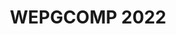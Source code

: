 ---
layout: event
title: WEPGCOMP 2022

logo: assets/images/logo-ic.png
event_initials: WEPGCOMP 2022
event_name: Workshop de Estudantes de Pós-Graduação em Ciência da Computação do PGCOMP-UFBA
date_and_place: 1º e 2 de dezembro de 2022, Salvador, BA
banner_image: assets/images/praca_das_artes.jpeg
kickoff: { year: 2022, month: 12, day: 1, hour: 8, minute: 30 }

about1: O Workshop de Estudantes de Pós-Graduação em Ciência da Computação – WEPGCOMP – é um evento anual organizado pelo Programa de Pós Graduação em Ciência da Computação (PGCOMP) da Universidade Federal da Bahia (UFBA).
about2: 'O objetivo do evento é apresentar as pesquisas que estão sendo realizadas pelos alunos de doutorado (a partir do segundo ano), bem como propiciar um ambiente de troca de conhecimento e congregação para toda a comunidade.  <p style="padding-top: 1em;"><a href="guidelines-autores" style="font-size: 26px;">Clique aqui para mais informações sobre o evento, incluindo orientações para apresentadores</a></p>'

schedule_preamble: 'O evento ocorrerá em dois dias, com sessões paralelas. <h4>Programação preliminar, sujeita a alterações</h4>'
schedule_legend: '
<span class="legend-item"><span class="square cvis"></span>Computação Visual</span>
<span class="legend-item"><span class="square es"></span>Engenharia de Software</span>
<span class="legend-item"><span class="square icot"></span>Inteligência Computacional e</span> <span class="legend-item">Otimização</span>
<span class="legend-item"><span class="square ihcedu"></span>Interação Humano-Computador</span> <span class="legend-item">e Informática e Educação</span>
<span class="legend-item"><span class="square rc"></span>Redes de Computadores</span>
<span class="legend-item"><span class="square scmisc"></span>Sistemas Computacionais</span>
<span class="legend-item"><span class="square sd"></span>Sistemas Distribuídos</span>
<span class="legend-item"><span class="square sibw"></span>Sistemas de Informação,</span> <span class="legend-item">Banco de Dados e Web</span>
'

latitude: -13.000013
longitude: -38.507598
building: Pavilhão de Aulas da<br>Federação II (PAF II), UFBA
address: Tv. Barão de Jeremoabo - Ondina,<br>Salvador - BA, 40170-115

program:
  days:
  - name: Dia 1
    date: 1 / 12 / 2022
    slots: [
      '9:00',
      '10:00', # coffee break
      'S1/2',
      '10:30', '10:45', '11:00', '11:15', '11:30', '11:45', '12:00',
      '12:15', # lunch break
      'S3/4',
      '14:00', '14:15', '14:30', '14:45', '15:00', '15:15',
      '15:30', # coffee break
      'S5/6',
      '16:00', '16:15', '16:30', '16:45', '17:00', '17:15'
    ]
    rooms:
    - name: Sala A
    - name: Sala B
  - name: Dia 2
    date: 2 / 12 / 2022
    slots: ['S7/8', '9:00', '9:15', '9:30', '9:45', '10:00', '10:15', '10:30', '10:45', '11:00']
    roomless: {}
    rooms:
    - name: Sala A
    - name: Sala B
  breaks:
    'Dia 1, 9:00': { title: 'Abertura (Auditório da Faculdade de Comunicação (FACOM) da UFBA)' }
    'Dia 1, 10:00': { title: 'Coffee break' }
    'Dia 1, 12:15': { title: 'Almoço' }
    'Dia 1, 15:30': { title: 'Coffee break' }
  talks:
    'Dia 1, Sala A, S1/2': { presenter: 'Sessão 1', title: 'Apolinário, Luciano, Maurício, Daniela, Frederico' }
    'Dia 1, Sala B, S1/2': { presenter: 'Sessão 2', title: 'Manoel, Ivan, Eduardo, Rita' }
    'Dia 1, Sala A, S3/4': { presenter: 'Sessão 3', title: 'Laís, Cássio, Leobino, Gustavo' }
    'Dia 1, Sala B, S3/4': { presenter: 'Sessão 4', title: 'Manoel, Frederico' }
    'Dia 1, Sala A, S5/6': { presenter: 'Sessão 5', title: 'Vaninha, Fabíola' }
    'Dia 1, Sala B, S5/6': { presenter: 'Sessão 6', title: 'Maycon, Marcos' }
    'Dia 2, Sala A, S7/8': { presenter: 'Sessão 7', title: 'Ecivaldo, Rita, Christina, Marlo' }
    'Dia 2, Sala B, S7/8': { presenter: 'Sessão 8', title: 'Leobino, Vinicius, George' }

    'Dia 1, Sala A, 10:30': { presenter: 'Rafaela Souza Alcântara', presenter_short: 'Rafaela Souza Alcântara', title: 'Redução de artefatos metálicos em tomografias computadorizadas para aplicações odontológicas', abstract: '', advisor: 'Antônio Lopes Apolinário Jr.', presenter_photo: '', topic_abbr: 'cvis', topic: 'CA: Computação Visual (CVIS)', }
    'Dia 1, Sala A, 10:45': { presenter: 'Paulo Roberto Silva Chagas Júnior', presenter_short: 'Paulo Roberto Silva Chagas Júnior', title: 'Uncertainty-aware membranous nephropathy classification: A semi-supervised approach to improve uncertainty representation', abstract: '', advisor: 'Luciano Oliveira Rebouças', coadvisor: 'Washington Luis Conrado dos Santos', presenter_photo: '', topic_abbr: 'cvis', topic: 'CA: Computação Visual (CVIS)', }
    'Dia 1, Sala A, 11:00': { presenter: 'Leone Da Silva de Jesus', presenter_short: 'Leone Da Silva de Jesus', title: 'Técnicas antifraude para o reconhecimento facial em ambientes não controlados', abstract: '', advisor: 'Mauricio Pamplona Segundo', presenter_photo: '', topic_abbr: 'cvis', topic: 'CA: Computação Visual (CVIS)', }
    'Dia 1, Sala A, 11:15': { presenter: 'Bernardo Peters Menezes Silva', presenter_short: 'Bernardo Peters Menezes Silva', title: 'Geração automática de laudos de radiografias panorâmicas usando Deep Learning', abstract: '', advisor: 'Luciano Rebouças de Oliveira', coadvisor: 'Patrícia Ramos Cury', presenter_photo: '', topic_abbr: 'cvis', topic: 'CA: Computação Visual (CVIS)', }
    'Dia 1, Sala A, 11:30': { presenter: 'Bruno Souza Cabral', presenter_short: 'Bruno Souza Cabral', title: 'Open Information Extraction for Portuguese', abstract: '', advisor: 'Daniela Barreiro Claro', presenter_photo: '', topic_abbr: 'icot', topic: 'CA: Inteligência Computacional e Otimização (ICOT)', }
    'Dia 1, Sala A, 11:45': { presenter: 'Diego Corrêa da Silva', presenter_short: 'Diego Corrêa', title: 'Exploiting Calibration Settings toward Fairness in Recommender Systems', abstract: 'Sistemas de Recomendação baseados em filtragem colaborativa aprende com as preferências dos usuários através de suas interações, usando o aprendizado para criar listas de recomendação personalizadas. A maioria dos sistemas de recomendação criam listas baseadas nos itens de maior relevância/similaridade com as preferências do usuário. Entretanto, a ênfase em relevância pode causar alguns problemas como super especialização, enviesamento por popularidade ou até desbalanceamento entre as classes de preferências. Nesse sentido, os sistemas de recomendação calibrados começaram a atrair a atenção como uma forma de assegurar algum grau de justiça e balanceamento entre as classes. Esse tipo de sistema de recomendação é desenhado para recomendar itens que são simultaneamente relevantes e justos. Justiça em sistema calibrado é medida por uma comparação entre duas distribuições, uma extraída das preferências dos usuários e outra da lista de recomendação. Assim, este estudo compara 57 medidas de justiça para determinar a melhor. A diferença na funcionalidade de cada medida nos leva a introduzir uma nova forma de extrair as distribuições e medir a relevância da lista para o usuário. No total, nossa implementação produziu 5928 únicos sistemas de recomendação calibrados. Cada sistema é implementado usando duas bases de dados, executando 35 vezes cada sistema para cada base. Os resultados demostram que nossa proposta melhora a precisão em 28% e 23% respectivamente. ', advisor: 'Frederico Araújo Durão', presenter_photo: 'diego.correa.jpg', topic_abbr: 'sibw', topic: 'CA: Sistemas de Informação, Banco de Dados e Web (SIBW)', }
    'Dia 1, Sala A, 12:00': { presenter: 'Paulo Roberto de Souza', presenter_short: 'Paulo Roberto de Souza', title: 'Explorando o Capital Social em Redes Sociais para Sistemas de Recomendação', abstract: '', advisor: 'Frederico Araújo Durão', presenter_photo: '', topic_abbr: 'sibw', topic: 'CA: Sistemas de Informação, Banco de Dados e Web (SIBW)', }
    'Dia 1, Sala B, 10:30': { presenter: 'Glaucya Carreiro Boechat', presenter_short: 'Glaucya Carreiro Boechat', title: 'Uma Investigação sobre Análise de Sentimentos em Issues do GitHub', abstract: '', advisor: 'Manoel Gomes de Mendonça Neto', coadvisor: 'Ivan Machado', presenter_photo: '', topic_abbr: 'es', topic: 'ES: Medição, Mineração e Visualização de Software', }
    'Dia 1, Sala B, 10:45': { presenter: 'Railana Santana Lago', presenter_short: 'Railana Santana Lago', title: 'Processo automatizado de identificação e refatoração de test smells', abstract: '', advisor: 'Ivan do Carmo Machado', presenter_photo: '', topic_abbr: 'es', topic: 'ES: Engenharia de Software Experimental', }
    'Dia 1, Sala B, 11:00': { presenter: 'Denivan do Carmo Campos da Silva', presenter_short: 'Denivan Campos', title: 'Understanding the effect of human aspects on the quality of the test code', abstract: 'Open-Source Softwareresult from contributions from people with all skill levels. Contributions have distinct and fundamental roles in software development. Recent studies investigate developers’ contributions (human factors) and their influence on software quality. Human aspects play an essential role in software quality. OSS projects are still produced in high quality, yet designer problems can occur. These problems are called test smells. Test smells are bad implementations or problems in the design of test code. One of the problems caused by test smells is the comprehension of test suites. Some authors have carried out studies on the developer’s perception of test smells, but the studies did not focus on the human aspects, only on how developers look at test smells. There are several studies on the quality of the test code in the literature, but there is limited empirical evidence on studies investigating the relationship between human aspects and the quality of the test code from the perspective of test smells. The goal is to conduct a family of empirical studies to investigate the relationship between human aspects and test code quality from the perspective of test smells. We will approach two methodologies based on data mining and survey/Interview study. As a result, the approach will build a guideline containing best testing practices for preventing test smells in test code.', advisor: 'Ivan do Carmo Machado', presenter_photo: 'dhennya.jpg', topic_abbr: 'es', topic: 'ES: Qualidade de Software', }
    'Dia 1, Sala B, 11:15': { presenter: 'Luana Almeida Martins', presenter_short: 'Luana Martins', title: 'Smart prediction for test smells refactorings', abstract: 'Test smells are considered bad practices for developing the test code. Their presence can reduce the test code quality, thus harming software testing and maintenance activities. Software refactoring has been a key practice to handle smells and improve software quality without changing its behavior. However, existing refactoring tools target production code with very different characteristics than test code. Despite the research invested in test smell refactoring, little is known about whether current refactorings improve the test code quality. This thesis proposal presents our research to help developers decide when and how to refactor test smells through a machine learning-based approach. First, we aim to mine refactorings performed by developers to derive a catalog of test-specific refactorings and their impact on the test code. Our findings show that developers prefer specific features of the testing frameworks, which may lead to test smells such as Inappropriate Assertion and Handling Exception. While the refactorings proposed in the literature aligned with the evolution of testing frameworks helps refactoring test smells, the Inappropriate Assertion remains unexplored in the literature. Second, we aim to collect and learn from test-specific refactorings to suggest which refactorings have the potential to fix test smells. As a result, the approach could support the test smells detection and refactoring guided to the practices closer to the developers’ perspective.', advisor: 'Ivan do Carmo Machado', coadvisor: 'Heitor Augustus Xavier Costa', presenter_photo: 'martins.luana.jpg', topic_abbr: 'es', topic: 'ES: Qualidade de Software', }
    'Dia 1, Sala B, 11:30': { presenter: 'Roselane Silva Farias', presenter_short: 'Roselane Silva Farias', title: 'Understanding Quality Assurance Engineers’ Brain from the Neuroscience Perspective', abstract: '', advisor: 'Eduardo Santana de Almeida', presenter_photo: '', topic_abbr: 'es', topic: 'ES: Engenharia de Software Experimental', }
    'Dia 1, Sala B, 11:45': { presenter: 'Leandro Oliveira de Souza', presenter_short: 'Leandro Oliveira de Souza', title: 'Automated Reengineering of Systems into SPL via Software Transplantation', abstract: '', advisor: 'Eduardo Santana de Almeida', coadvisor: 'Earl Barr', presenter_photo: '', remote: 'true', topic_abbr: 'es', topic: 'ES: Reuso e Linhas de Produto de Software', }
    'Dia 1, Sala B, 12:00': { presenter: 'João Pedro Dantas Bittencourt de Queiroz', presenter_short: 'João Pedro Dantas Bittencourt de Queiroz', title: 'Abordagem Baseada em Valor para Apoiar a Gestão da Dívida Técnica no Desenvolvimento de Projetos de Software', abstract: '', advisor: 'Rita Suzana Pitangueira Maciel', coadvisor: 'Rodrigo Oliveira Spínola', presenter_photo: '', topic_abbr: 'es', topic: 'ES: Evolução de Software', }
    'Dia 1, Sala A, 14:00': { presenter: 'Edeyson Andrade Gomes', presenter_short: 'Edeyson Gomes', title: 'Uma Abordagem Baseada Em Ontologia Para Auxiliar A Aplicação De Princípios Curriculares Orientados A Competências Em Recursos Educacionais Abertos', abstract: 'A educação baseada em competências tem atraído a atenção da comunidade de aprendizagem enriquecida por tecnologia, mas apresenta desafios na tradução de princípios curriculares orientados para competências em materiais de aprendizagem concretos. Para mitigar tal desafio, este projeto visa prover um framework de apoio à anotação de recursos educacionais abertos, baseado numa ontologia de competências. ', advisor: 'Laís do Nascimento Salvador', presenter_photo: 'edeysongomes.jpg', topic_abbr: 'ihcedu', topic: 'CA: Interação Humano-Computador (IHC) e Informática e Educação (IEDU)', }
    'Dia 1, Sala A, 14:15': { presenter: 'Claudio Junior Nascimento da Silva', presenter_short: 'Claudio Junior Nascimento da Silva', title: 'Integração de Blockchain e IA em Ecossistemas IoT Tolerante a Falhas', abstract: '', advisor: 'Cassio Vinicius Serafim Prazeres', presenter_photo: '', topic_abbr: 'scmisc', topic: 'SC: Computação em Nuvem: IoT, Computação em Nuvem, em Névoa e na Borda', }
    'Dia 1, Sala A, 14:30': { presenter: 'Guilherme Braga Araujo', presenter_short: 'Guilherme Braga Araujo', title: 'Vehicular Named Data Networking', abstract: '', advisor: 'Leobino Sampaio Nascimento', presenter_photo: '', topic_abbr: 'rc', topic: 'SC: Redes de Computadores (RC)', }
    'Dia 1, Sala A, 14:45': { presenter: 'Alex Silva Santos', presenter_short: 'Alex Santos', title: 'Degradação de Serviço em Redes Ópticas Elásticas', abstract: 'Redes Ópticas Elásticas são caracterizadas por oferecer canais de comunicação que podem variar de acordo com a necessidade de largura de banda das requisições, fazendo melhor uso dos recursos espectrais. No entanto, a Rede Óptica Elástica ainda é vulnerável a escassez de recursos ópticos para o provisionamento de novas requisições. Esta escassez pode ser provocada por aumento repentino de tráfego, desastres naturais ou mesmo ataques de destruição em massa. Neste cenário, novas abordagem precisam ser desenvolvidas para lidar com a escassez de recursos em Rede óptica elástica. Uma das estratégias propostas é a degradação de serviço que visa reduzir a quantidade de largura de banda oferecida para cada requisição. Portanto, esta pesquisa tem por objetivo propor e avaliar novas técnicas para lidar com a falta de recursos ópticos nas Redes Ópticas Elásticas.', advisor: 'Gustavo Bittencourt Figueiredo', coadvisor: 'Juliana de Santi', presenter_photo: 'alexsisantos.jpg', topic_abbr: 'rc', topic: 'SC: Redes de Computadores (RC)', }
    'Dia 1, Sala A, 15:00': { presenter: 'Nilton Flávio Sousa Seixas', presenter_short: 'Nilton Seixas', title: 'Data-Driven Decision Making frameworks for 5G networks', abstract: 'The data-driven decision-making paradigm shifts the way we make decisions from intuition-based to data-driven. It comprises a prior data analysis to find reasonable and non-biased decisions. To support data analysis, "data science" has emerged as a set of techniques combining math, statistics, and business knowledge to process and extract information from data, assisting decision-makers in their calls. To improve resource management in 5G networks, this work proposes a methodology to build data-driven decision-making frameworks using the foundations of data science and big data infrastructure.The data-driven decision making paradigm comes to shift the way of make decisions from intuition-based to data-driven. It comprises a prior data analysis to find reasonable, and no-biased decisions. To support data analisys, data science has emerged as a set of techniques of math, statistics and business knowledge combined to process and extract information from data, assisting decision makers in their call. To improve resource management in 5G networks, this work proposes a methodology to build data-driven decision making frameworks, using foundations of data science and big data infrastructure.', advisor: 'Gustavo Bittencourt Figueiredo', presenter_photo: 'nfsseixas.jpg', topic_abbr: 'rc', topic: 'SC: Redes de Computadores (RC)', }

    'Dia 1, Sala B, 14:00': { presenter: 'Felipe Gustavo de Souza Gomes', presenter_short: 'Felipe Gustavo de Souza Gomes', title: 'Um guideline para análise de literatura cinza em fóruns de discussão', abstract: '', advisor: 'Manoel Gomes de Mendonça Neto', presenter_photo: '', topic_abbr: 'es', topic: 'ES: Engenharia de Software Experimental', }
    'Dia 1, Sala B, 14:15': { presenter: 'Beatriz Silva de Santana', presenter_short: 'Beatriz Silva de Santana', title: 'Segurança psicológica em Engenharia de Software ', abstract: '', advisor: 'Manoel Gomes de Mendonça Neto', presenter_photo: '', topic_abbr: 'es', topic: 'ES: Engenharia de Software Experimental', }
    'Dia 1, Sala B, 14:30': { presenter: 'Antonio Carlos Marcelino de Paula', presenter_short: 'Antonio Carlos Marcelino de Paula', title: 'Estudando Bunrout em foruns de discussão de Engenharia de Software', abstract: '', advisor: 'Manoel Gomes de Mendonça Neto', presenter_photo: '', topic_abbr: 'es', topic: 'ES: Engenharia de Software Experimental', }
    'Dia 1, Sala B, 14:45': { presenter: 'Emmanuel Sávio Silva Freire', presenter_short: 'Emmanuel Sávio Silva Freire', title: 'Organização do estado da prática sobre prevenção, monitoramento e pagamento da dívida técnica em projetos de software', abstract: '', advisor: 'Manoel Gomes de Mendonça Neto', coadvisor: 'Rodrigo Oliveira Spínola', presenter_photo: '', topic_abbr: 'es', topic: 'ES: Evolução de Software', }
    'Dia 1, Sala B, 15:00': { presenter: 'Rafael Meneses Santos', presenter_short: 'Rafael Meneses Santos', title: 'Debt Deep Learning:  Um classificador automático de Dívida Técnica Auto-Admitida', abstract: '', advisor: 'Manoel Gomes de Mendonça Neto', coadvisor: 'Methanias Colaço Rodrigues Junior', presenter_photo: '', topic_abbr: 'es', topic: 'ES: Medição, Mineração e Visualização de Software', }
    'Dia 1, Sala B, 15:15': { presenter: 'Lidiany Cerqueira Santos', presenter_short: 'Lidiany Cerqueira Santos', title: 'Impacto dos aspectos humanos no desenvolvimento de software', abstract: '', advisor: 'Manoel Gomes de Mendonça Neto', coadvisor: 'José Amancio Macedo Santos', presenter_photo: '', topic_abbr: 'es', topic: 'Aspectos humanos e sociais da Engenharia de Software', }
    'Dia 1, Sala A, 16:00': { presenter: 'Maria Clara Pestana Sartori', presenter_short: 'Maria Clara Pestana', title: 'Evaluating Task Acceptance in Crowdsourcing for Crisis Communication', abstract: 'Crisis communication should flow collaboratively between professionals of operational centers, governmental institutions, and citizens. Establishing communication with citizens during a crisis is necessary for supporting an efficient response to relieve the situation. People in the city live their quotidian activities with particularities to access, comprehend, and collaborate with the message transmitted by the agents. Crowdsourcing is a technique that can support communication using tasks for collecting data from the diverse public. When people accept to collaborate on the tasks, they provide relevant data between the crowd and crisis professionals. Everyday observations show implications in the functioning of crowdsourcing systems that can affect the experience of using a mobile device. Task overload can result in problems of motivation and engagement of users consequently decreasing the quality of task results. This research aims to analyze the use of crowdsourcing to support task acceptance for crisis communication platforms. In this case, context-aware computing will target users potentially able to be engaged in collaborative tasks. The acquired results will be communicated to the crisis agencies. The research development includes the architecture of the proposed solution, a prototype of the ConTask platform for the crisis communication domain, and an experiment to evaluate the proposed platform. ', advisor: 'Vaninha Vieira dos Santos', presenter_photo: 'mpestana.jpg', topic_abbr: 'sibw', topic: 'CA: Gerenciamento de Emergência ', }
    'Dia 1, Sala A, 16:15': { presenter: 'Ailton Santos Ribeiro', presenter_short: 'Ailton Santos Ribeiro', title: 'An approach to support the personalization of self-expressive avatars using context-awareness', abstract: '', advisor: 'Vaninha Vieira dos Santos', presenter_photo: '', topic_abbr: 'ihcedu', topic: 'CA: Interação Humano-Computador (IHC) e Informática e Educação (IEDU)', }
    'Dia 1, Sala A, 16:30': { presenter: 'Elisangela Oliveira Carneiro', presenter_short: 'Elisangela Oliveira Carneiro', title: 'Sistemas de Reputação baseado em Blockchain para ambientes IoT', abstract: '', advisor: 'Fabiola Gonçalves Pereira Greve', presenter_photo: '', topic_abbr: 'sd', topic: 'SC: Sistemas Distribuídos (SD)', }
    'Dia 1, Sala A, 16:45': { presenter: 'Rita de Cássia Novaes Barretto', presenter_short: 'Rita de Cássia Novaes Barretto', title: 'Beyond SDI environment: expanding the spatial data infrastructure through the blockchain', abstract: '', advisor: 'Fabíola Gonçalves Pereira Greve', presenter_photo: '', topic_abbr: 'sd', topic: 'SC: Sistemas Distribuídos (SD)', }
    'Dia 1, Sala A, 17:00': { presenter: 'Antonio Augusto Teixeira Ribeiro Coutinho', presenter_short: 'Antonio Augusto Teixeira Ribeiro Coutinho', title: 'FogLedger: A Rapid-Prototyping Emulation Environment for Integrated Fog-DLT Systems', abstract: '', advisor: 'Fabíola Gonçalves Pereira Greve', presenter_photo: '', topic_abbr: 'sd', topic: 'SC: Sistemas Distribuídos (SD)', }
    'Dia 1, Sala A, 17:15': { presenter: 'Jauberth Weyll Abijaude', presenter_short: 'Jauberth Weyll Abijaude', title: 'Improving Data Security with Blockchain and Internet of Things in the Gourmet Cocoa Bean Fermentation Process', abstract: '', advisor: 'Fabíola Gonçalves Pereira Greve', presenter_photo: '', topic_abbr: 'sd', topic: 'SC: Sistemas Distribuídos (SD)', }
    'Dia 1, Sala B, 16:00': { presenter: 'Mariese Conceicao Alves dos Santos', presenter_short: 'Mariese Conceicao Alves dos Santos', title: 'Grafo Ponderado Utilizado na Modelagem de Descarregamento de Dados com Aprendizado Federado', abstract: '', advisor: 'Maycon Leone Maciel Peixoto', presenter_photo: '', topic_abbr: 'icot', topic: 'CA: Inteligência Computacional e Otimização (ICOT)', }
    'Dia 1, Sala B, 16:15': { presenter: 'Alberto Pietro SIroni', presenter_short: 'Alberto Pietro SIroni', title: 'Multimodality Machine Learning Approach to Early Outbreak Detection based on Primary Care and Respiratory Disease Electronic Health Records', abstract: '', advisor: 'Marcos Ennes Barreto', presenter_photo: '', topic_abbr: 'icot', topic: 'CA: Inteligência Computacional e Otimização (ICOT)', }
    'Dia 1, Sala B, 16:30': { presenter: 'Tiago Fernandes Machado', presenter_short: 'Tiago Fernandes Machado', title: 'Um score para predição de desfechos em pacientes com doença falciforme', abstract: '', advisor: 'Marcos Ennes Barreto', coadvisor: 'Cynara Gomes Barbosa', presenter_photo: '', topic_abbr: 'icot', topic: 'CA: Inteligência Computacional e Otimização (ICOT)', }
    'Dia 1, Sala B, 16:45': { presenter: 'Julio Oliveira da Silva', presenter_short: 'Julio Oliveira da Silva', title: 'Aprendizado de Máquina aplicado na descoberta de Fármacos', abstract: '', advisor: 'Marcos Ennes Barreto', presenter_photo: '', topic_abbr: 'icot', topic: 'CA: Inteligência Computacional e Otimização (ICOT)', }
    'Dia 1, Sala B, 17:00': { presenter: 'Mirlei Moura da Silva', presenter_short: 'Mirlei Moura da Silva', title: 'Clustering of mixed data: time series and non-temporal data', abstract: '', advisor: 'Marcos Ennes Barreto', presenter_photo: '', topic_abbr: 'icot', topic: 'CA: Inteligência Computacional e Otimização (ICOT)', }


    'Dia 2, Sala A, 9:15': { presenter: 'Silvio Luiz Bragatto Boss', presenter_short: 'Silvio Luiz Bragatto Boss', title: 'Avaliação automática de mapas conceituais baseada na teoria da aprendizagem significativa', abstract: '', advisor: 'Aline Maria Santos Andrade', coadvisor: 'Ecivaldo de Souza Matos', presenter_photo: '', topic_abbr: 'ihcedu', topic: 'CA: Interação Humano-Computador (IHC) e Informática e Educação (IEDU)', }
    'Dia 2, Sala A, 9:30': { presenter: 'Beatriz Brito do Rego', presenter_short: 'Beatriz Brito do Rego', title: 'Investigação sobre a concepção do design de sistemas computacionais interativos: um estudo sob a perspectiva da equidade', abstract: '', advisor: 'Ecivaldo de Souza Matos', presenter_photo: '', topic_abbr: 'ihcedu', topic: 'CA: Interação Humano-Computador (IHC) e Informática e Educação (IEDU)', }
    'Dia 2, Sala A, 9:45': { presenter: 'Valeria Argolo Rosa de Queiroz', presenter_short: 'Valeria Argolo Rosa de Queiroz', title: 'DESIGN DE INTERAÇÃO SEMIOPARTICIPATIVO POR SUJEITOS IDOSOS: EMPATIA E ENGAJAMENTO NA PRODUÇÃO DE TECNOLOGIA', abstract: '', advisor: 'Ecivaldo de Souza Matos', presenter_photo: '', topic_abbr: 'ihcedu', topic: 'CA: Interação Humano-Computador (IHC) e Informática e Educação (IEDU)', }
    'Dia 2, Sala A, 10:00': { presenter: 'Diego Zabot', presenter_short: 'Diego Zabot', title: 'Game design como metodologia de ensino', abstract: '', advisor: 'Ecivaldo de Souza Matos', coadvisor: 'Lynn Rosalina Gama Alves ', presenter_photo: '', remote: 'true', topic_abbr: 'ihcedu', topic: 'CA: Interação Humano-Computador (IHC) e Informática e Educação (IEDU)', }
    'Dia 2, Sala A, 10:15': { presenter: 'Mayka de Souza Lima', presenter_short: 'Mayka de Souza Lima', title: 'A CONCEPTUAL FRAMEWORK FOR THE DESIGN OF VIRTUAL LEARNING ENVIRONMENTS', abstract: '', advisor: 'Rita Suzana Pitangueira Maciel', presenter_photo: '', topic_abbr: 'es', topic: 'ES: Educação em Engenharia de Software.', }
    'Dia 2, Sala A, 10:30': { presenter: 'Bianca Leite Santana', presenter_short: 'Bianca Leite Santana', title: 'Avaliação de Conceitos, Práticas e Perspectivas de Pensamento Computacional', abstract: '', advisor: 'Christina von Flach', coadvisor: 'Roberto Almeida Bittencourt', presenter_photo: '', topic_abbr: 'es', topic: 'ES: Educação em Engenharia de Software.', }
    'Dia 2, Sala A, 10:45': { presenter: 'Jenifer Vieira Toledo Tavares', presenter_short: 'Jenifer Vieira Toledo Tavares', title: 'Um Modelo para avaliar a Qualidade em Ecossistemas de Software de Código Aberto', abstract: '', advisor: 'Christina von Flach', presenter_photo: '', topic_abbr: 'es', topic: 'ES: Qualidade de Software', }
    'Dia 2, Sala B, 9:00': { presenter: 'Andre Luiz Romano Madureira', presenter_short: 'Andre Madureira', title: 'Suporte a Comunicação Multicast em Redes Multi-Acesso', abstract: 'As aplicações de rede têm apresentado padrão de comunicação multicast, porém as redes IP foram inicialmente projetadas para comunicação unicast. Por esta razão, redes IP possuem diversas limitações no suporte a comunicações multicast, especialmente em meios multi-acesso, tais como redes IoT, 802.11, satélite, e 5G. Nesses meios, os algoritmos de controle de modulação, codificação e feedback utilizados em comunicações unicast são incompatíveis com o multicast. Isto pois a entrega de pacotes multicast exige que múltiplos destinatários consigam receber o mesmo pacote simultaneamente, surgindo a necessidade de formar grupos multicast dinâmicos de acordo com a qualidade do enlace de cada membro do grupo. Outro ponto critico para a implantação de multicast em redes multi-acesso é a presença de enlaces assimétricos, que dificultam a execução de algoritmos de roteamento, bem como o retorno dos pacotes de feedback. Por fim, o suporte à comunicação multicast depende das tecnologias empregadas nas camadas L2 subjacentes. Por exemplo, existem redes multi-acesso como a 802.15.4 nas quais os protocolos L2 da rede não possuem suporte a entrega multicast de pacotes. Nesse sentido, o objetivo desta tese é identificar e mitigar esses entraves que dificultam a implantação da comunicação multicast em redes multi-acesso. Para tanto, essa investigação analisará protocolos e arquiteturas L3 e L2 capazes de alcançar esse objetivo, propondo direções e soluções a luz de novas tecnologias de redes.', advisor: 'Leobino Nascimento Sampaio', presenter_photo: 'andreluizromanomadureira.jpg', topic_abbr: 'rc', topic: 'SC: Redes de Computadores (RC)', }
    'Dia 2, Sala B, 9:15': { presenter: 'Antonio Mateus de Sousa', presenter_short: 'Mateus Sousa', title: 'Incrementando a confiabilidade em redes IoT de dados nomeados a partir de modelos de reputação distribuídos', abstract: 'A Internet das coisas (IoT) se apresenta como um ambiente altamente heterogêneo, caracterizado pela interconexão de dispositivos distintos. A arquitetura TCP/IP atual não foi projetada para lidar com tais condições, o que pode prejudicar o crescimento da rede seja pela escassez de endereços IPs ou problemas de roteamento. Dessa forma, as redes de dados nomeados (NDN)  surgem como uma arquitetura alternativa que pode solucionar os desafios citados. Os atributos nativos de NDN incluem in-network caching, named-based routing, e segurança a nível de pacote.  Todavia, apesar dos benefícios da NDN, o modelo de segurança ainda se baseia em um esquema de infraestrutura de chaves públicas (PKI), que se trata de uma abordagem logicamente centralizada, podendo impactar negativamente na escalabilidade de uma rede IoT. Além disso, as técnicas atuais de segurança visam garantir o básico em uma comunicação segura (e.g. autenticação e privacidade), porém não abordam a confiança uma vez que dispositivos podem ser hackeados ou simplesmente atuarem de forma bizantina. Sendo assim, argumentamos que apenas a criptografia não garante uma real confiança no fornecimento de serviços/conteúdos. Com base nisso, neste trabalho discutimos a eficiência do modelo de segurança da NDN em um cenário IoT. ', advisor: 'Leobino Nascimento Sampaio', coadvisor: ' Allan Edgard Silva Freitas ', presenter_photo: 'mateus.aluufc.jpg', topic_abbr: 'rc', topic: 'SC: Redes de Computadores (RC)', }
    'Dia 2, Sala B, 9:30': { presenter: 'Antônio Cleber de Sousa Araújo', presenter_short: 'Antônio Cleber de Sousa Araújo', title: 'Connectionless communications: a new approach', abstract: '', advisor: 'Leobino Nascimento Sampaio', presenter_photo: '', topic_abbr: 'rc', topic: 'SC: Redes de Computadores (RC)', }
    'Dia 2, Sala B, 9:45': { presenter: 'Adriana Viriato Ribeiro', presenter_short: 'Adriana Viriato', title: 'On supporting Ambient Assisted Living applications through NDN/IoT', abstract: 'Ambient Assisted Living (AAL) applications are related to the use of technology to improve wellbeing and independence of older adults. These applications commonly are supported by Internet of Things technologies and require communication between devices and people in a scenario characterized by mobility and heterogeneity of devices and data. Besides the communication between devices and people, AAL applications also have strict requirements related to security, usability, and management. Named Data networking (NDN) is a content-centric approach created to address the current and future network requirements. NDN architecture allows the adoption of new services intrinsic to the network and decouples the content from its location. This elementary change in network structure allows solving many problems and challenges faced by AAL applications. In our work, we intend to enumerate the main requirements of AAL applications, identify limitations of current networking architectures and protocols (e.g.,  SDN) and evaluate how future Internet architectures, such as NDN, can address open issues to boost the adoption of AAL applications.', advisor: 'Leobino Nascimento Sampaio', presenter_photo: 'adrianavr.jpg', remote: 'true', topic_abbr: 'rc', topic: 'SC: Redes de Computadores (RC)', }
    'Dia 2, Sala B, 10:00': { presenter: 'Francisco Renato Cavalcante Araújo', presenter_short: 'Francisco Renato Cavalcante Araújo', title: 'Uma arquitetura NDN aprimorada para melhoria de QoS', abstract: '', advisor: 'Leobino Nascimento Sampaio', presenter_photo: '', remote: 'true', topic_abbr: 'rc', topic: 'SC: Redes de Computadores (RC)', }
    'Dia 2, Sala B, 10:15': { presenter: 'Italo Valcy da Silva Brito', presenter_short: 'Italo Valcy', title: 'NDVR - The Distance Vector Routing Protocol for Named Data Networking: Supporting Forwarding Strategies and Sync Protocols through Secure and Efficient Routing', abstract: 'Ad hoc mobile scenarios desire a lightweight routing protocol that can help propagate rapidly changing data reachability information in a highly dynamic environment. The currently deployed Named-Data Networking (NDN) routing protocol, NLSR, is based on link-state algorithms, which require synchronization of the link-state database, which can be difficult to achieve in the above-intended scenario. We have developed a distance-vector routing protocol that enables each node to selectively propagate a data reachability vector containing the named-data prefixes currently reachable to their neighbors.  Such reachability information can be propagated transitively, allowing all reachable nodes at the time to estimate their reachability to desired data in a distributed and asynchronous manner. This work introduces the design, implementation, and evaluation of the NDN Distance Vector Routing (NDVR) protocol. Furthermore, we evaluate the performance of the routing protocol in different scenarios and demonstrate how NDVR can help other NDN components, such as forwarding strategies and synchronization protocols. NDVR’s design consists of a hierarchical naming scheme; security validation of reachability information; efficient routing information discovery and propagation; multipath routing; and mobility-aware forwarding. Extensive experiments evaluate and validate NDVR performance in different scenarios, and results have demonstrated how the routing protocol can benefit NDN applications.', advisor: 'Leobino Nascimento Sampaio', presenter_photo: 'italovalcy.jpg', remote: 'true', topic_abbr: 'rc', topic: 'SC: Redes de Computadores (RC)', }
    'Dia 2, Sala B, 10:30': { presenter: 'Diego Braga Monteiro de Moura', presenter_short: 'Diego Moura', title: 'Performance Characterization of AutoNUMA Memory Tiering on Graph Analytics', abstract: 'Non-Volatile Memory (NVM) can deliver higher density and lower cost per bit when compared with DRAM. Its main drawback is that it is slower than DRAM. On the other hand, DRAM has scalability problems due to its cost and energy consumption. NVM will likely coexist with DRAM in computer systems and the biggest challenge is to know which data to allocate on each type of memory. A state-of-the-art approach is AutoNUMA, in the Linux kernel. Prior work is limited to measuring AutoNUMA solely in terms of the application execution time, without understanding AutoNUMA’s behavior. In this work we provide a more in-depth characterization of AutoNUMA, for instance, identifying where exactly a set of pages are allocated, while keeping track of promotion and demotion decisions performed by AutoNUMA. Our analysis shows that AutoNUMA’s benefits can be modest when running graph processing applications, or graph analytics, because most pages have only one access over the entire execution time and other pages accesses have no temporal locality. We make a case for exploring application characteristics using object-level mappings between DRAM and NVM. Our preliminary experiments show that an object-level memory tiering can better capture the application behavior and reduce the execution time of graph analytics by 21% (avg) and 51% (max), when compared to AutoNUMA, while significantly reducing the number of memory accesses in NVM.', advisor: 'Vinicius Petrucci', coadvisor: 'Daniel Mosse', presenter_photo: 'diegobnh.jpg', remote: 'true', topic_abbr: 'scmisc', topic: 'SC: Computação de Alto Desempenho (CAD)', }
    'Dia 2, Sala B, 10:45': { presenter: 'Tadeu Nogueira Costa de Andrade', presenter_short: 'Tadeu Nogueira Costa de Andrade', title: 'Ferramentas de estatísticas e de inteligência computacional para análise do WCET em arquiteturas multicores', abstract: '', advisor: 'George Lima', coadvisor: 'Verônica Maria Gadena Lima', presenter_photo: '', remote: 'true', topic_abbr: 'scmisc', topic: 'SC: Sistemas Embarcados e de Tempo Real (SETR)', }
---
